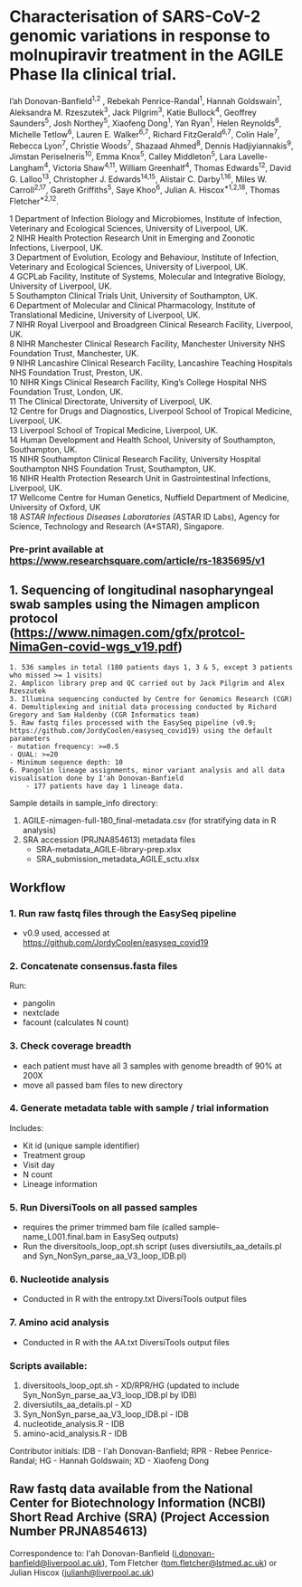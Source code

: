 # Characterisation of SARS-CoV-2 genomic variations in response to molnupiravir treatment in the AGILE Phase IIa clinical trial.

I’ah Donovan-Banfield<sup>1,2</sup> , Rebekah Penrice-Randal<sup>1</sup>, Hannah Goldswain<sup>1</sup>, Aleksandra M. Rzeszutek<sup>3</sup>, Jack Pilgrim<sup>3</sup>, Katie Bullock<sup>4</sup>, Geoffrey Saunders<sup>5</sup>, Josh Northey<sup>5</sup>, Xiaofeng Dong<sup>1</sup>, Yan Ryan<sup>1</sup>, Helen Reynolds<sup>6</sup>, Michelle Tetlow<sup>6</sup>,  Lauren E. Walker<sup>6,7</sup>, Richard FitzGerald<sup>6,7</sup>, Colin Hale<sup>7</sup>, Rebecca Lyon<sup>7</sup>, Christie Woods<sup>7</sup>, Shazaad Ahmed<sup>8</sup>, Dennis Hadjiyiannakis<sup>9</sup>, Jimstan Periselneris<sup>10</sup>, Emma Knox<sup>5</sup>, Calley Middleton<sup>5</sup>, Lara Lavelle-Langham<sup>4</sup>, Victoria Shaw<sup>4,11</sup>, William Greenhalf<sup>4</sup>, Thomas Edwards<sup>12</sup>,  David G. Lalloo<sup>13</sup>,  Christopher J. Edwards<sup>14,15</sup>, Alistair C. Darby<sup>1,16</sup>, Miles W. Carroll<sup>2,17</sup>, Gareth Griffiths<sup>5</sup>, Saye Khoo<sup>6</sup>, Julian A. Hiscox<sup>*1,2,18</sup>, Thomas Fletcher<sup>*2,12</sup>.

1 Department of Infection Biology and Microbiomes, Institute of Infection, Veterinary and Ecological Sciences, University of Liverpool, UK.<br>
2 NIHR Health Protection Research Unit in Emerging and Zoonotic Infections, Liverpool, UK.<br>
3 Department of Evolution, Ecology and Behaviour, Institute of Infection, Veterinary and Ecological Sciences, University of Liverpool, UK.<br>
4 GCPLab Facility, Institute of Systems, Molecular and Integrative Biology, University of Liverpool, UK.<br>
5 Southampton Clinical Trials Unit, University of Southampton, UK.<br>
6 Department of Molecular and Clinical Pharmacology, Institute of Translational Medicine, University of Liverpool, UK.<br>
7 NIHR Royal Liverpool and Broadgreen Clinical Research Facility, Liverpool, UK.<br>
8 NIHR Manchester Clinical Research Facility, Manchester University NHS Foundation Trust, Manchester, UK.<br>
9 NIHR Lancashire Clinical Research Facility, Lancashire Teaching Hospitals NHS Foundation Trust, Preston, UK.<br>
10 NIHR Kings Clinical Research Facility, King’s College Hospital NHS Foundation Trust, London, UK.<br>
11 The Clinical Directorate, University of Liverpool, UK.<br>
12 Centre for Drugs and Diagnostics, Liverpool School of Tropical Medicine, Liverpool, UK.<br>
13 Liverpool School of Tropical Medicine, Liverpool, UK.<br>
14 Human Development and Health School, University of Southampton, Southampton, UK.<br>
15 NIHR Southampton Clinical Research Facility, University Hospital Southampton NHS Foundation Trust, Southampton, UK.<br>
16 NIHR Health Protection Research Unit in Gastrointestinal Infections, Liverpool, UK.<br>
17 Wellcome Centre for Human Genetics, Nuffield Department of Medicine, University of Oxford, UK<br>
18 A*STAR Infectious Diseases Laboratories (A*STAR ID Labs), Agency for Science, Technology and Research (A*STAR), Singapore.<br>

### Pre-print available at https://www.researchsquare.com/article/rs-1835695/v1

## 1. Sequencing of longitudinal nasopharyngeal swab samples using the Nimagen amplicon protocol (https://www.nimagen.com/gfx/protcol-NimaGen-covid-wgs_v19.pdf)
    1. 536 samples in total (180 patients days 1, 3 & 5, except 3 patients who missed >= 1 visits) 
    2. Amplicon library prep and QC carried out by Jack Pilgrim and Alex Rzeszutek 
    3. Illumina sequencing conducted by Centre for Genomics Research (CGR)
    4. Demultiplexing and initial data processing conducted by Richard Gregory and Sam Haldenby (CGR Informatics team)
    5. Raw fastq files processed with the EasySeq pipeline (v0.9; https://github.com/JordyCoolen/easyseq_covid19) using the default parameters 
    - mutation frequency: >=0.5
    - QUAL:	>=20
    - Minimum sequence depth: 10
    6. Pangolin lineage assignments, minor variant analysis and all data visualisation done by I'ah Donovan-Banfield
        - 177 patients have day 1 lineage data.

Sample details in sample_info directory: 
1. AGILE-nimagen-full-180_final-metadata.csv (for stratifying data in R analysis)
2. SRA accession (PRJNA854613) metadata files 
    - SRA-metadata_AGILE-library-prep.xlsx
    - SRA_submission_metadata_AGILE_sctu.xlsx

## Workflow 
### 1. Run raw fastq files through the EasySeq pipeline 
   - v0.9 used, accessed at https://github.com/JordyCoolen/easyseq_covid19
### 2. Concatenate consensus.fasta files 
   Run: 
   - pangolin 
   - nextclade
   - facount (calculates N count)
### 3. Check coverage breadth
   - each patient must have all 3 samples with genome breadth of 90% at 200X 
   - move all passed bam files to new directory
### 4. Generate metadata table with sample / trial information 
   Includes:
   - Kit id (unique sample identifier)
   - Treatment group 
   - Visit day 
   - N count 
   - Lineage information 
   
### 5. Run DiversiTools on all passed samples
   - requires the primer trimmed bam file (called sample-name_L001.final.bam in EasySeq outputs)
   - Run the diversitools_loop_opt.sh script (uses diversiutils_aa_details.pl and Syn_NonSyn_parse_aa_V3_loop_IDB.pl)
### 6. Nucleotide analysis
   - Conducted in R with the entropy.txt DiversiTools output files
### 7. Amino acid analysis 
   - Conducted in R with the AA.txt DiversiTools output files

### Scripts available:
1. diversitools_loop_opt.sh - XD/RPR/HG (updated to include Syn_NonSyn_parse_aa_V3_loop_IDB.pl by IDB)
2. diversiutils_aa_details.pl - XD
3. Syn_NonSyn_parse_aa_V3_loop_IDB.pl - IDB
4. nucleotide_analysis.R - IDB
5. amino-acid_analysis.R - IDB

Contributor initials: IDB - I'ah Donovan-Banfield; RPR - Rebee Penrice-Randal; HG - Hannah Goldswain; XD - Xiaofeng Dong

## Raw fastq data available from the National Center for Biotechnology Information (NCBI) Short Read Archive (SRA) (Project Accession Number PRJNA854613)

Correspondence to: I'ah Donovan-Banfield (i.donovan-banfield@liverpool.ac.uk), Tom Fletcher (tom.fletcher@lstmed.ac.uk) or Julian Hiscox (julianh@liverpool.ac.uk)

